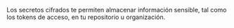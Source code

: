 Los secretos cifrados te permiten almacenar información sensible, tal como los tokens de acceso, en tu repositorio u organización.